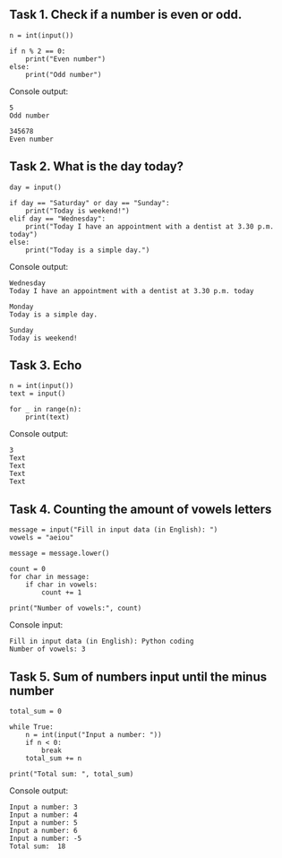 ## Task 1. Check if a number is even or odd.

```
n = int(input())

if n % 2 == 0:
    print("Even number")
else:
    print("Odd number")
```

Console output:
```
5
Odd number
```

```
345678
Even number
```

## Task 2. What is the day today?

```
day = input()

if day == "Saturday" or day == "Sunday":
    print("Today is weekend!")
elif day == "Wednesday":
    print("Today I have an appointment with a dentist at 3.30 p.m. today")
else:
    print("Today is a simple day.")
```

Console output:
```
Wednesday
Today I have an appointment with a dentist at 3.30 p.m. today
```

```
Monday
Today is a simple day.
```

```
Sunday
Today is weekend!
```

## Task 3. Echo

```
n = int(input())
text = input()

for _ in range(n):
    print(text)
```

Console output:

```
3
Text
Text
Text
Text
```
## Task 4. Counting the amount of vowels letters
```
message = input("Fill in input data (in English): ")
vowels = "aeiou"

message = message.lower()

count = 0
for char in message:
    if char in vowels:
        count += 1

print("Number of vowels:", count)
```
Console input:
```
Fill in input data (in English): Python coding
Number of vowels: 3
```

## Task 5. Sum of numbers input until the minus number

```
total_sum = 0

while True:
    n = int(input("Input a number: "))
    if n < 0:
        break
    total_sum += n

print("Total sum: ", total_sum)
```

Console output:
```
Input a number: 3
Input a number: 4
Input a number: 5
Input a number: 6
Input a number: -5
Total sum:  18
```
